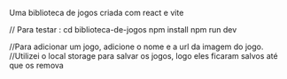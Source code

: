 Uma biblioteca de jogos criada com react e vite 

// Para testar :
cd biblioteca-de-jogos
npm install
npm run dev

//Para adicionar um jogo, adicione o nome e a url da imagem do jogo.
//Utilizei o local storage para salvar os jogos, logo eles ficaram salvos até que os remova
